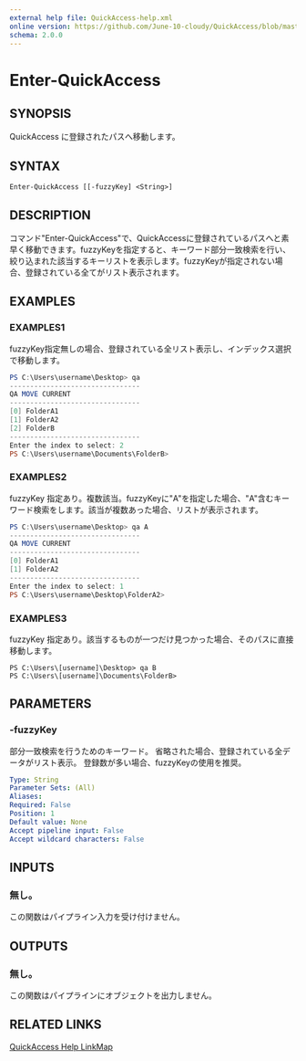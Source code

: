 ```yaml
---
external help file: QuickAccess-help.xml
online version: https://github.com/June-10-cloudy/QuickAccess/blob/master/help/ja-JP/QuickAccess-help.xml
schema: 2.0.0
---
```

# Enter-QuickAccess
## SYNOPSIS
QuickAccess に登録されたパスへ移動します。
## SYNTAX
```
Enter-QuickAccess [[-fuzzyKey] <String>]
```
## DESCRIPTION
コマンド"Enter-QuickAccess"で、QuickAccessに登録されているパスへと素早く移動できます。fuzzyKeyを指定すると、キーワード部分一致検索を行い、絞り込まれた該当するキーリストを表示します。fuzzyKeyが指定されない場合、登録されている全てがリスト表示されます。
## EXAMPLES
### EXAMPLES1
fuzzyKey指定無しの場合、登録されている全リスト表示し、インデックス選択で移動します。
```powershell
PS C:\Users\username\Desktop> qa
--------------------------------
QA MOVE CURRENT
--------------------------------
[0] FolderA1
[1] FolderA2
[2] FolderB
--------------------------------
Enter the index to select: 2
PS C:\Users\username\Documents\FolderB> 
```
### EXAMPLES2
fuzzyKey 指定あり。複数該当。fuzzyKeyに"A"を指定した場合、"A"含むキーワード検索をします。該当が複数あった場合、リストが表示されます。
```powershell
PS C:\Users\username\Desktop> qa A
--------------------------------
QA MOVE CURRENT
--------------------------------
[0] FolderA1
[1] FolderA2
--------------------------------
Enter the index to select: 1
PS C:\Users\username\Desktop\FolderA2> 
```
### EXAMPLES3
fuzzyKey 指定あり。該当するものが一つだけ見つかった場合、そのパスに直接移動します。
```
PS C:\Users\[username]\Desktop> qa B
PS C:\Users\[username]\Documents\FolderB> 
```
## PARAMETERS
### -fuzzyKey
部分一致検索を行うためのキーワード。
省略された場合、登録されている全データがリスト表示。
登録数が多い場合、fuzzyKeyの使用を推奨。
```yaml
Type: String
Parameter Sets: (All)
Aliases:
Required: False
Position: 1
Default value: None
Accept pipeline input: False
Accept wildcard characters: False
```
## INPUTS
### 無し。
この関数はパイプライン入力を受け付けません。
## OUTPUTS
### 無し。
この関数はパイプラインにオブジェクトを出力しません。
## RELATED LINKS
[QuickAccess Help LinkMap](https://github.com/June-10-cloudy/QuickAccess/blob/master/README-ja-JP.md)
